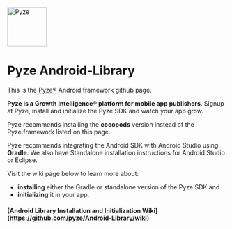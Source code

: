<img src="http://pyze.com/images/pyze-horizontal-color-RGB.svg" height="90" alt="Pyze"/>

# Pyze Android-Library

This is the [Pyze&reg;](http://pyze.com) Android framework github page.  

**Pyze is a Growth Intelligence&reg; platform for mobile app publishers**. Signup at Pyze, install and initialize the Pyze SDK and watch your app grow.

Pyze recommends installing the **cocopods** version instead of the Pyze.framework listed on this page. 

Pyze recommends integrating the Android SDK with Android Studio using **Gradle**. We also have Standalone installation instructions for Android Studio or Eclipse.

Visit the wiki page below to learn more about: 
* **installing** either the Gradle or standalone version of the Pyze SDK and 
* **initializing** it in your app.  

#### [Android Library Installation and Initialization Wiki] (https://github.com/pyze/Android-Library/wiki)
